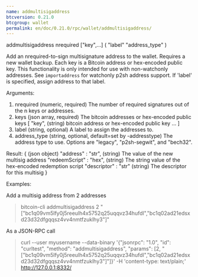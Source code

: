 ```yaml
---
name: addmultisigaddress
btcversion: 0.21.0
btcgroup: wallet
permalink: en/doc/0.21.0/rpc/wallet/addmultisigaddress/
---
```


addmultisigaddress nrequired ["key",...] ( "label" "address_type" )

Add an nrequired-to-sign multisignature address to the wallet. Requires a new wallet backup.
Each key is a Bitcoin address or hex-encoded public key.
This functionality is only intended for use with non-watchonly addresses.
See `importaddress` for watchonly p2sh address support.
If 'label' is specified, assign address to that label.

Arguments:
1. nrequired       (numeric, required) The number of required signatures out of the n keys or addresses.
2. keys            (json array, required) The bitcoin addresses or hex-encoded public keys
     [
       "key",      (string) bitcoin address or hex-encoded public key
       ...
     ]
3. label           (string, optional) A label to assign the addresses to.
4. address_type    (string, optional, default=set by -addresstype) The address type to use. Options are "legacy", "p2sh-segwit", and "bech32".

Result:
{                            (json object)
  "address" : "str",         (string) The value of the new multisig address
  "redeemScript" : "hex",    (string) The string value of the hex-encoded redemption script
  "descriptor" : "str"       (string) The descriptor for this multisig
}

Examples:

Add a multisig address from 2 addresses
> bitcoin-cli addmultisigaddress 2 "[\"bc1q09vm5lfy0j5reeulh4x5752q25uqqvz34hufdl\",\"bc1q02ad21edsxd23d32dfgqqsz4vv4nmtfzuklhy3\"]"

As a JSON-RPC call
> curl --user myusername --data-binary '{"jsonrpc": "1.0", "id": "curltest", "method": "addmultisigaddress", "params": [2, "[\"bc1q09vm5lfy0j5reeulh4x5752q25uqqvz34hufdl\",\"bc1q02ad21edsxd23d32dfgqqsz4vv4nmtfzuklhy3\"]"]}' -H 'content-type: text/plain;' http://127.0.0.1:8332/


